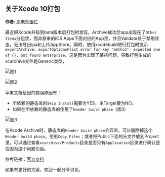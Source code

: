 关于Xcode 10打包
----------
**作者**: [高老师很忙](https://weibo.com/517082456)

最近把Xcode升级到beta版本后打包时发现，Archive成功后app出现在了`Other Items`分组里，而非原来的iOS Apps下面对应的App里，并且Validate处于禁用状态，无法导出ipa和上传AppStore。同时，使用xcodebuild进行打包时提示`exportArchive: exportOptionsPlist error for key 'method': expected one of {}, but found enterprise`。这是因为出现了某些问题，导致打包生成的xcarchive文件是Generic类型，

![图1](https://github.com/iOS-Tips/iOS-tech-set/blob/master/images/2018/07/17-1.jpg)

![图2](https://github.com/iOS-Tips/iOS-tech-set/blob/master/images/2018/07/17-2.jpg)

苹果文档给出的错误原因有：

* 所依赖的静态库的`Skip Install`需要为YES，主Target要为NO。
* 如果在所依赖的静态库的使用了`Header build phase`（图3）

![图3](https://github.com/iOS-Tips/iOS-tech-set/blob/master/images/2018/07/17-3.jpg)

在Xcode Archive时，静态库的`Header build phase`会异常，可以删除掉这个`Header build phase`，使用`Copy Files`；或者把Public下面的头文件放到Project里。可以通过查看`xcarchive/Products`目录是否只有`Application`目录进行确认是否因为这个问题引起。

参考链接：[官方文档](https://developer.apple.com/library/archive/technotes/tn2215/_index.html)

如果有更好的方案，欢迎一起分享讨论。
